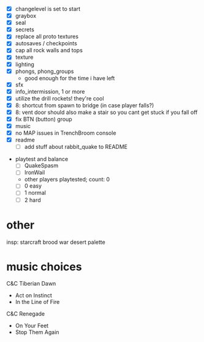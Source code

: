 - [x] changelevel is set to start
- [x] graybox
- [x] seal
- [x] secrets
- [x] replace all proto textures
- [x] autosaves / checkpoints
- [x] cap all rock walls and tops
- [x] texture
- [x] lighting
- [x] phongs, phong_groups
  - good enough for the time i have left
- [x] sfx
- [x] info_intermission, 1 or more
- [x] utilize the drill rockets! they're cool
- [x] 8: shortcut from spawn to bridge (in case player falls?)
- [x] 8: vent door should also make a stair so you cant get stuck if you fall off
- [x] fix BTN (button) group
- [x] music
- [x] no MAP issues in TrenchBroom console
- [x] readme
  - [ ] add stuff about rabbit_quake to README
- playtest and balance
  - [ ] QuakeSpasm
  - [ ] IronWail
  - other players playtested; count: 0
  - [ ] 0 easy
  - [ ] 1 normal
  - [ ] 2 hard

# other

insp: starcraft brood war desert palette

# music choices

C&C Tiberian Dawn

- Act on Instinct
- In the Line of Fire

C&C Renegade

- On Your Feet
- Stop Them Again
